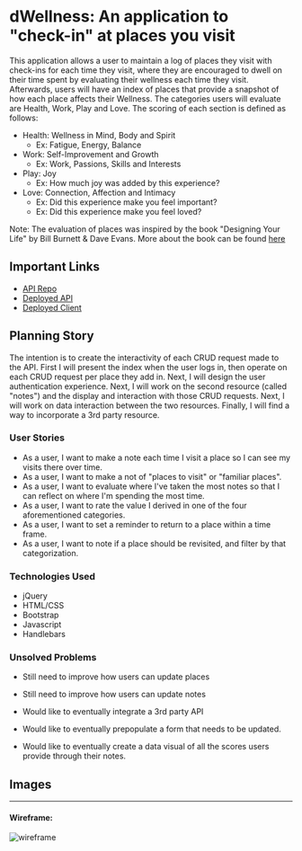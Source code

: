# dWellness: An application to "check-in" at places you visit

This application allows a user to maintain a log of places they visit with check-ins for each time they visit, where they are encouraged to dwell on their time spent by evaluating their wellness each time they visit. Afterwards, users will have an index of places that provide a snapshot of how each place affects their Wellness.
The categories users will evaluate are Health, Work, Play and Love.
The scoring of each section is defined as follows:
- Health: Wellness in Mind, Body and Spirit
  - Ex: Fatigue, Energy, Balance
- Work: Self-Improvement and Growth
  - Ex: Work, Passions, Skills and Interests
- Play: Joy
  - Ex: How much joy was added by this experience?
- Love: Connection, Affection and Intimacy
  - Ex: Did this experience make you feel important?
  - Ex: Did this experience make you feel loved?

Note: The evaluation of places was inspired by the book "Designing Your Life" by Bill Burnett & Dave Evans.
More about the book can be found [here](https://designingyour.life/the-book/)

## Important Links

- [API Repo](https://github.com/jshin02/dWellness_api)
- [Deployed API](https://git.heroku.com/damp-shore-57998.git)
- [Deployed Client](https://jshin02.github.io/dWellness/)

## Planning Story

The intention is to create the interactivity of each CRUD request made to the API.
First I will present the index when the user logs in, then operate on each CRUD request per place they add in.
Next, I will design the user authentication experience.
Next, I will work on the second resource (called "notes") and the display and interaction with those CRUD requests.
Next, I will work on data interaction between the two resources.
Finally, I will find a way to incorporate a 3rd party resource.

### User Stories

- As a user, I want to make a note each time I visit a place so I can see my visits there over time.
- As a user, I want to make a not of "places to visit" or "familiar places".
- As a user, I want to evaluate where I've taken the most notes so that I can reflect on where I'm spending the most time.
- As a user, I want to rate the value I derived in one of the four aforementioned categories.
- As a user, I want to set a reminder to return to a place within a time frame.
- As a user, I want to note if a place should be revisited, and filter by that categorization.

### Technologies Used

- jQuery
- HTML/CSS
- Bootstrap
- Javascript
- Handlebars

### Unsolved Problems

- Still need to improve how users can update places
- Still need to improve how users can update notes

- Would like to eventually integrate a 3rd party API
- Would like to eventually prepopulate a form that needs to be updated.
- Would like to eventually create a data visual of all the scores users provide through their notes.

## Images

---

#### Wireframe:
![wireframe](https://imgur.com/zIbBGin)
